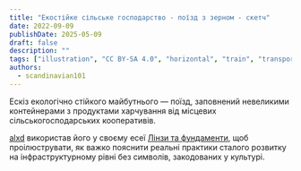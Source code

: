```yaml
---
title: "Екостійке сільське господарство - поїзд з зерном - скетч"
date: 2022-09-09
publishDate: 2025-05-09
draft: false
description: ""
tags: ["illustration", "CC BY-SA 4.0", "horizontal", "train", "transport", "farming"]
authors:
  - scandinavian101
---
```


Ескіз екологічно стійкого майбутнього — поїзд, заповнений невеликими контейнерами з продуктами харчування від місцевих сільськогосподарських кооперативів.

[alxd](/authors/alxd) використав його у своєму есеї [Лінзи та фундаменти](https://alxd.org/solarpunk-lenses-and-foundations.html), щоб проілюструвати, як важко пояснити реальні практики сталого розвитку на інфраструктурному рівні без символів, закодованих у культурі.
